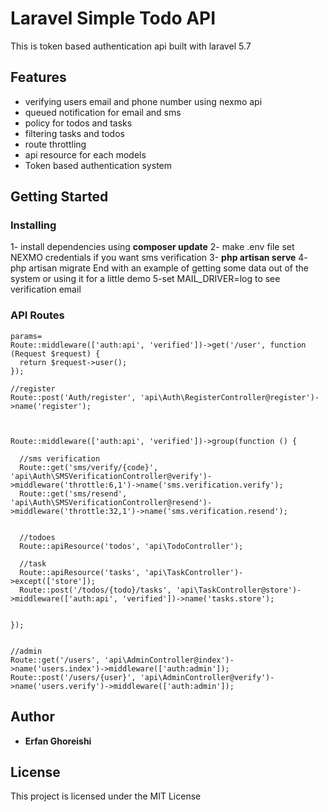 
# Laravel Simple Todo API

This is  token based authentication api built with laravel 5.7

## Features
- verifying users email and phone number using nexmo api
- queued notification for email and sms 
- policy for todos and tasks
- filtering tasks and todos
- route throttling
- api resource for each models
- Token based authentication system

## Getting Started



### Installing


1-  install dependencies using **composer update**
2-   make .env file set NEXMO credentials if you want sms verification
3- **php artisan serve**
4- php artisan migrate
End with an example of getting some data out of the system or using it for a little demo
5-set MAIL_DRIVER=log to see verification email
### API Routes
```
params=
Route::middleware(['auth:api', 'verified'])->get('/user', function (Request $request) {  
  return $request->user();  
});  
  
//register  
Route::post('Auth/register', 'api\Auth\RegisterController@register')->name('register');  
  
  
  
Route::middleware(['auth:api', 'verified'])->group(function () {  
  
  //sms verification  
  Route::get('sms/verify/{code}', 'api\Auth\SMSVerificationController@verify')->middleware('throttle:6,1')->name('sms.verification.verify');  
  Route::get('sms/resend', 'api\Auth\SMSVerificationController@resend')->middleware('throttle:32,1')->name('sms.verification.resend');  
  
  
  //todoes  
  Route::apiResource('todos', 'api\TodoController');  
  
  //task  
  Route::apiResource('tasks', 'api\TaskController')->except(['store']);  
  Route::post('/todos/{todo}/tasks', 'api\TaskController@store')->middleware(['auth:api', 'verified'])->name('tasks.store');  
  
  
});  
  
  
//admin  
Route::get('/users', 'api\AdminController@index')->name('users.index')->middleware(['auth:admin']);  
Route::post('/users/{user}', 'api\AdminController@verify')->name('users.verify')->middleware(['auth:admin']);
```

## Author

* **Erfan Ghoreishi** 



## License

This project is licensed under the MIT License 

